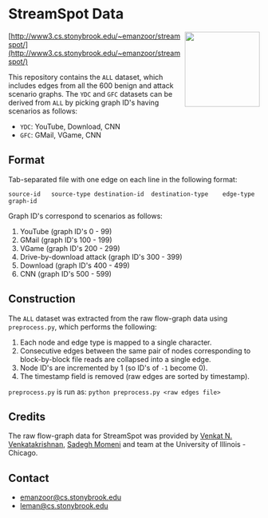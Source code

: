 # StreamSpot Data

<img src="http://www3.cs.stonybrook.edu/~emanzoor/streamspot/img/streamspot-logo.jpg" height="150" align="right"/>

[http://www3.cs.stonybrook.edu/~emanzoor/streamspot/](http://www3.cs.stonybrook.edu/~emanzoor/streamspot/)

This repository contains the `ALL` dataset, which includes edges from all the
600 benign and attack scenario graphs. The `YDC` and `GFC` datasets can be derived
from `ALL` by picking graph ID's having scenarios as follows:

   * `YDC`: YouTube, Download, CNN
   * `GFC`: GMail, VGame, CNN 

## Format

Tab-separated file with one edge on each line in the following format:

```
source-id	source-type	destination-id	destination-type	edge-type	graph-id
```

Graph ID's correspond to scenarios as follows:
   
   1. YouTube (graph ID's 0 - 99)
   2. GMail (graph ID's 100 - 199)
   3. VGame (graph ID's 200 - 299)
   4. Drive-by-download attack (graph ID's 300 - 399)
   5. Download (graph ID's 400 - 499)
   6. CNN (graph ID's 500 - 599)

## Construction

The `ALL` dataset was extracted from the raw flow-graph data using `preprocess.py`,
which performs the following:

   1. Each node and edge type is mapped to a single character.
   2. Consecutive edges between the same pair of nodes corresponding to
      block-by-block file reads are collapsed into a single edge.
   3. Node ID's are incremented by 1 (so ID's of `-1` become 0).
   4. The timestamp field is removed (raw edges are sorted by timestamp).

`preprocess.py` is run as: `python preprocess.py <raw edges file>`

## Credits

The raw flow-graph data for StreamSpot was provided by
[Venkat N. Venkatakrishnan][1], [Sadegh Momeni][2] and team at the
University of Illinois - Chicago.

## Contact

   * emanzoor@cs.stonybrook.edu
   * leman@cs.stonybrook.edu

[1]: https://www.cs.uic.edu/~venkat/
[2]: http://smomen2.people.uic.edu/
